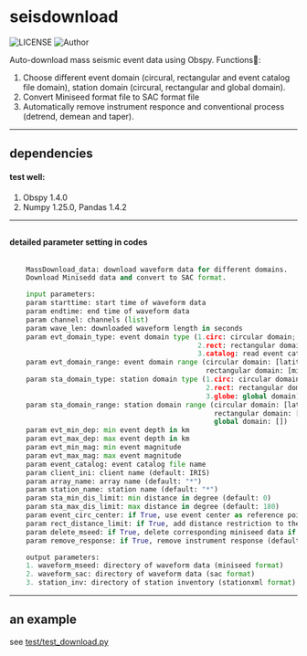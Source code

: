 # seisdownload
![LICENSE](https://img.shields.io/badge/license-MIT-green)
![Author](https://img.shields.io/badge/Author-TianyuCui-blue.svg)


Auto-download mass seismic event data using Obspy.
Functions:star2::
1. Choose different event domain (circural, rectangular and event catalog file domain), station domain (circural, rectangular and global domain).
2. Convert Miniseed format file to SAC format file
3. Automatically remove instrument responce and conventional process (detrend, demean and taper).

***
## dependencies
#### test well:
1. Obspy 1.4.0 
2. Numpy 1.25.0, Pandas 1.4.2
***
## 
#### detailed parameter setting in codes
```Python

    MassDownload_data: download waveform data for different domains.
    Download Minisedd data and convert to SAC format.

    input parameters:
    param starttime: start time of waveform data
    param endtime: end time of waveform data
    param channel: channels (list)
    param wave_len: downloaded waveform length in seconds
    param evt_domain_type: event domain type (1.circ: circular domain; 
                                              2.rect: rectangular domain; 
                                              3.catalog: read event catalog file (csv or other obspy format))
    param evt_domain_range: event domain range (circular domain: [latitude, longitude, minradius, maxradius] in degree;
                                                rectangular domain: [minlatitude, maxlatitude, minlongitude, maxlongitude] in degree)
    param sta_domain_type: station domain type (1.circ: circular domain; 
                                                2.rect: rectangular domain; 
                                                3.globe: global domain)
    param sta_domain_range: station domain range (circular domain: [latitude, longitude, minradius, maxradius] in degree;
                                                  rectangular domain: [minlatitude, maxlatitude, minlongitude, maxlongitude] in degree;
                                                  global domain: [])
    param evt_min_dep: min event depth in km
    param evt_max_dep: max event depth in km
    param evt_min_mag: min event magnitude
    param evt_max_mag: max event magnitude
    param event_catalog: event catalog file name
    param client_ini: client name (default: IRIS)
    param array_name: array name (default: "*")
    param station_name: station name (default: "*")
    param sta_min_dis_limit: min distance in degree (default: 0)
    param sta_max_dis_limit: max distance in degree (default: 180)
    param event_circ_center: if True, use event center as reference point (default: False)
    param rect_distance_limit: if True, add distance restriction to the Rectangular domain (default: False)
    param delete_mseed: if True, delete corresponding miniseed data if miniseed convert to sac successfully (default: True)
    param remove_response: if True, remove instrument response (default: False)

    output parameters:
    1. waveform_mseed: directory of waveform data (miniseed format)
    2. waveform_sac: directory of waveform data (sac format)
    3. station_inv: directory of station inventory (stationxml format)
```
***
## an example
see [test/test_download.py](test/test_download.py)

